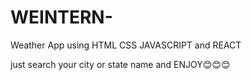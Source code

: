 # WEINTERN-
Weather App  using HTML CSS JAVASCRIPT and REACT 

just search your city or state name and ENJOY😊😊😊
